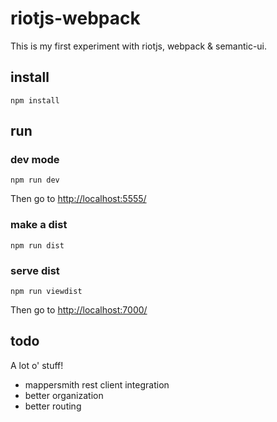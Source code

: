 # riotjs-webpack
This is my first experiment with riotjs, webpack &amp; semantic-ui.

## install

```npm install```

## run

### dev mode

```npm run dev```

Then go to
[http://localhost:5555/](http://localhost:5555/)

### make a dist

```npm run dist```

### serve dist

```npm run viewdist```

Then go to
[http://localhost:7000/](http://localhost:5555/)

## todo

A lot o' stuff!

- mappersmith rest client integration
- better organization
- better routing
